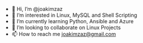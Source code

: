 - 👋 Hi, I’m @joakimzaz
- 👀 I’m interested in Linux, MySQL and Shell Scripting
- 🌱 I’m currently learning Python, Ansible and Azure
- 💞️ I’m looking to collaborate on Linux Projects
- 📫 How to reach me joakimzaz@gmail.com

<!---
joakimzaz/joakimzaz is a ✨ special ✨ repository because its `README.md` (this file) appears on your GitHub profile.
You can click the Preview link to take a look at your changes.
--->
